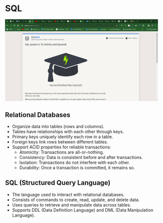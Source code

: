 # SQL

![SQL](../asstes/sql.png)

## Relational Databases

- Organize data into tables (rows and columns).
- Tables have relationships with each other through keys.
- Primary keys uniquely identify each row in a table.
- Foreign keys link rows between different tables.
- Support ACID properties for reliable transactions:
  - Atomicity: Transactions are all-or-nothing.
  - Consistency: Data is consistent before and after transactions.
  - Isolation: Transactions do not interfere with each other.
  - Durability: Once a transaction is committed, it remains so.

## SQL (Structured Query Language)

- The language used to interact with relational databases.
- Consists of commands to create, read, update, and delete data.
- Uses queries to retrieve and manipulate data across tables.
- Supports DDL (Data Definition Language) and DML (Data Manipulation Language).
